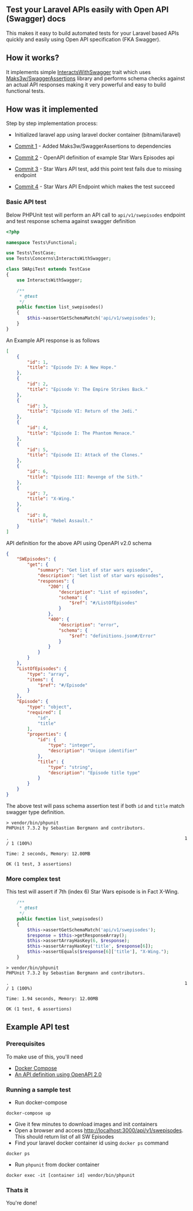 ## Test your Laravel APIs easily with Open API (Swagger) docs

This makes it easy to build automated tests for your Laravel based APIs quickly and easily using Open API specification (FKA Swagger).

## How it works?

It implements simple [InteractsWithSwagger](tests/Concerns/InteractsWithSwagger.php) trait which uses [Maks3w/SwaggerAssertions](https://github.com/Maks3w/SwaggerAssertions) library and performs schema checks against an actual API responses making it very powerful and easy to build functional tests. 

## How was it implemented

Step by step implementation process:
* Initialized laravel app using laravel docker container (bitnami/laravel)
* [Commit 1](https://github.com/mark81/api-swagger-assertions-with-laravel/commit/daf9a6a5fda49806ba4cb68d20e42d501f4ed656) - Added Maks3w/SwaggerAssertions to dependencies 

* [Commit 2](https://github.com/mark81/api-swagger-assertions-with-laravel/commit/c1a326c79d56ac4b7ebc8947089235a0bd67b4c7) - OpenAPI definition of example Star Wars Episodes api
* [Commit 3](https://github.com/mark81/api-swagger-assertions-with-laravel/commit/c2f2ca9bc3752c186c80cf595e8d741b5c1b3425) - Star Wars API test, add this point test fails due to missing endpoint
* [Commit 4](https://github.com/mark81/api-swagger-assertions-with-laravel/commit/0ce0df3e84fe0e008864caca14b6b5c267a5cf13) - Star Wars API Endpoint which makes the test succeed


### Basic API test

Below PHPUnit test will perform an API call to `api/v1/swepisodes` endpoint and test response schema against swagger definition

```php
<?php

namespace Tests\Functional;

use Tests\TestCase;
use Tests\Concerns\InteractsWithSwagger;

class SWApiTest extends TestCase
{
    use InteractsWithSwagger;

    /**
     * @test
     */
    public function list_swepisodes()
    {
        $this->assertGetSchemaMatch('api/v1/swepisodes');
    }
}

```

An Example API response is as follows

```json
[
    {
        "id": 1,
        "title": "Episode IV: A New Hope."
    },
    {
        "id": 2,
        "title": "Episode V: The Empire Strikes Back."
    },
    {
        "id": 3,
        "title": "Episode VI: Return of the Jedi."
    },
    {
        "id": 4,
        "title": "Episode I: The Phantom Menace."
    },
    {
        "id": 5,
        "title": "Episode II: Attack of the Clones."
    },
    {
        "id": 6,
        "title": "Episode III: Revenge of the Sith."
    },
    {
        "id": 7,
        "title": "X-Wing."
    },
    {
        "id": 8,
        "title": "Rebel Assault."
    }
]
```

API definition for the above API using OpenAPI v2.0 schema

```json
{
    "SWEpisodes": {
        "get": {
            "summary": "Get list of star wars episodes",
            "description": "Get list of star wars episodes",
            "responses": {
                "200": {
                    "description": "List of episodes",
                    "schema": {
                        "$ref": "#/ListOfEpisodes"
                    }
                },
                "400": {
                    "description": "error",
                    "schema": {
                        "$ref": "definitions.json#/Error"
                    }
                }
            }
        }
    },
    "ListOfEpisodes": {
        "type": "array",
        "items": {
            "$ref": "#/Episode"
        }
    },    
    "Episode": {
        "type": "object",
        "required": [
            "id",
            "title"
        ],
        "properties": {
            "id": {
                "type": "integer",
                "description": "Unique identifier"
            },
            "title": {
                "type": "string",
                "description": "Episode title type"
            }
        }
    }
}
```

The above test will pass schema assertion test if both `id` and `title` match swagger type definition.

```
> vendor/bin/phpunit
PHPUnit 7.3.2 by Sebastian Bergmann and contributors.

.                                                                   1 / 1 (100%)

Time: 2 seconds, Memory: 12.00MB

OK (1 test, 3 assertions)
```

### More complex test

This test will assert if 7th (index 6) Star Wars episode is in Fact X-Wing.

```php
    /**
     * @test
     */
    public function list_swepisodes()
    {
        $this->assertGetSchemaMatch('api/v1/swepisodes');
        $response = $this->getResponseArray();
        $this->assertArrayHasKey(6, $response);
        $this->assertArrayHasKey('title', $response[6]);
        $this->assertEquals($response[6]['title'], "X-Wing.");
    }
```

```
> vendor/bin/phpunit
PHPUnit 7.3.2 by Sebastian Bergmann and contributors.

.                                                                   1 / 1 (100%)

Time: 1.94 seconds, Memory: 12.00MB

OK (1 test, 6 assertions)
```

## Example API test

### Prerequisites
To make use of this, you'll need
* [Docker Compose](https://docs.docker.com/compose/install/)
* [An API definition using OpenAPI 2.0](https://swagger.io/docs/specification/2-0/basic-structure/)

### Running a sample test

* Run docker-compose

```
docker-compose up
```

* Give it few minutes to download images and init containers
* Open a browser and access [http://localhost:3000/api/v1/swepisodes](http://localhost:3000/api/v1/swepisodes). This should return list of all SW Episodes
* Find your laravel docker container id using `docker ps` command

```
docker ps
```

* Run `phpunit` from docker container 

```
docker exec -it [container id] vendor/bin/phpunit
```

### Thats it
You're done!

